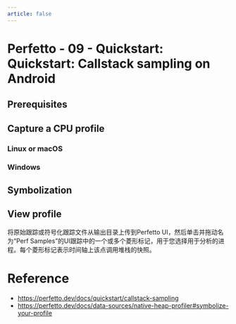 ```yaml
---
article: false
---
```



# Perfetto - 09 - Quickstart: Quickstart: Callstack sampling on Android


## Prerequisites

## Capture a CPU profile

### Linux or macOS

### Windows

## Symbolization

## View profile

将原始跟踪或符号化跟踪文件从输出目录上传到Perfetto UI，然后单击并拖动名为“Perf Samples”的UI跟踪中的一个或多个菱形标记，用于您选择用于分析的进程。每个菱形标记表示时间轴上该点调用堆栈的快照。

# Reference

- https://perfetto.dev/docs/quickstart/callstack-sampling
- https://perfetto.dev/docs/data-sources/native-heap-profiler#symbolize-your-profile
